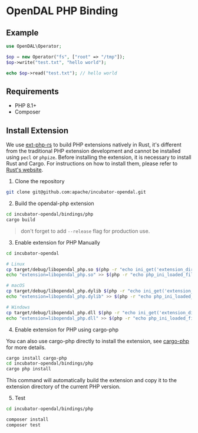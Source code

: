 # OpenDAL PHP Binding

## Example

```php
use OpenDAL\Operator;

$op = new Operator("fs", ["root" => "/tmp"]);
$op->write("test.txt", "hello world");

echo $op->read("test.txt"); // hello world
```

## Requirements

* PHP 8.1+
* Composer

## Install Extension

We use [ext-php-rs](https://github.com/davidcole1340/ext-php-rs) to build PHP extensions natively in Rust, it's different from the traditional PHP extension development and cannot be installed using `pecl` or `phpize`. Before installing the extension, it is necessary to install Rust and Cargo. For instructions on how to install them, please refer to [Rust's website](https://www.rust-lang.org/tools/install).

1. Clone the repository

```bash
git clone git@github.com:apache/incubator-opendal.git
```

2. Build the opendal-php extension

```bash
cd incubator-opendal/bindings/php
cargo build
```

> don't forget to add `--release` flag for production use.

3. Enable extension for PHP Manually

```bash
cd incubator-opendal

# Linux
cp target/debug/libopendal_php.so $(php -r "echo ini_get('extension_dir');")/libopendal_php.so
echo "extension=libopendal_php.so" >> $(php -r "echo php_ini_loaded_file();")

# macOS
cp target/debug/libopendal_php.dylib $(php -r "echo ini_get('extension_dir');")/libopendal_php.dylib
echo "extension=libopendal_php.dylib" >> $(php -r "echo php_ini_loaded_file();")

# Windows
cp target/debug/libopendal_php.dll $(php -r "echo ini_get('extension_dir');")/libopendal_php.dll
echo "extension=libopendal_php.dll" >> $(php -r "echo php_ini_loaded_file();")
```

4. Enable extension for PHP using cargo-php

You can also use cargo-php directly to install the extension, see [cargo-php](https://davidcole1340.github.io/ext-php-rs/getting-started/cargo-php.html) for more details.

```bash
cargo install cargo-php
cd incubator-opendal/bindings/php
cargo php install
```
This command will automatically build the extension and copy it to the extension directory of the current PHP version.

5. Test

```bash
cd incubator-opendal/bindings/php

composer install
composer test
```
